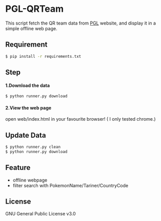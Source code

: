 # PGL-QRTeam
This script fetch the QR team data from [PGL](https://3ds.pokemon-gl.com/) website, and display it in a simple offline web page.
## Requirement
```sh
$ pip install -r requirements.txt
```

## Step
#### 1.Download the data
```bash
$ python runner.py download
```

#### 2.View the web page
open web/index.html in your favourite browser! ( I only tested chrome.)

## Update Data
```bash
$ python runner.py clean
$ python runner.py download
```
## Feature
- offline webpage
- filter search with PokemonName/Tariner/CountryCode

## License
GNU General Public License v3.0
